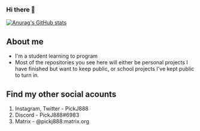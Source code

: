 ### Hi there 👋
[![Anurag's GitHub stats](https://github-readme-stats.vercel.app/api?username=PickJ888&count_private=true&theme=radical&show_icons=true)](https://github.com/anuraghazra/github-readme-stats)

## About me
- I'm a student learning to program
- Most of the repositories you see here will either be personal projects I have finished but want to keep public, or school projects I've kept public to turn in.

## Find my other social acounts
1. Instagram, Twitter - PickJ888
2. Discord - PickJ888#6983
3. Matrix - @pickj888:matrix.org
